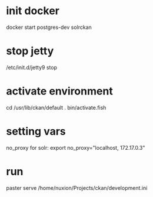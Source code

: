 


# init docker
docker start postgres-dev solrckan

# stop jetty
/etc/init.d/jetty9 stop

# activate environment
cd /usr/lib/ckan/default 
. bin/activate.fish 

# setting vars
no_proxy for solr:
export no_proxy="localhost, 172.17.0.3"

# run
paster serve /home/nuxion/Projects/ckan/development.ini

